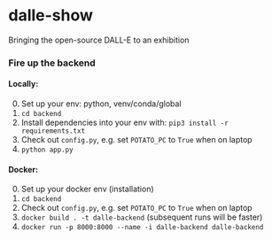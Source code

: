 # dalle-show

Bringing the open-source DALL-E to an exhibition


### Fire up the backend

#### Locally:
0. Set up your env: python, venv/conda/global
1. `cd backend`
2. Install dependencies into your env with: `pip3 install -r requirements.txt`
3. Check out `config.py`, e.g. set `POTATO_PC` to `True` when on laptop
4. `python app.py`

#### Docker:
0. Set up your docker env (installation)
1. `cd backend`
2. Check out `config.py`, e.g. set `POTATO_PC` to `True` when on laptop
3. `docker build . -t dalle-backend` (subsequent runs will be faster)
4. `docker run -p 8000:8000 --name -i dalle-backend dalle-backend`

